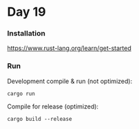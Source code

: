 # Day 19

### Installation

https://www.rust-lang.org/learn/get-started

### Run

Development compile & run (not optimized):

```
cargo run
```

Compile for release (optimized):

```
cargo build --release
```
